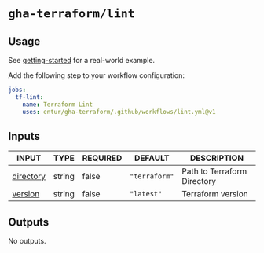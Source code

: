# `gha-terraform/lint`

## Usage

See [getting-started](https://github.com/entur/getting-started/blob/main/.github/workflows/cd.yml) for a real-world example.

Add the following step to your workflow configuration:

```yml
jobs:
  tf-lint:
    name: Terraform Lint
    uses: entur/gha-terraform/.github/workflows/lint.yml@v1
```

## Inputs

<!-- AUTO-DOC-INPUT:START - Do not remove or modify this section -->

|                            INPUT                            |  TYPE  | REQUIRED |    DEFAULT    |         DESCRIPTION         |
|-------------------------------------------------------------|--------|----------|---------------|-----------------------------|
| <a name="input_directory"></a>[directory](#input_directory) | string |  false   | `"terraform"` | Path to Terraform Directory |
|    <a name="input_version"></a>[version](#input_version)    | string |  false   |  `"latest"`   |      Terraform version      |

<!-- AUTO-DOC-INPUT:END -->

## Outputs

<!-- AUTO-DOC-OUTPUT:START - Do not remove or modify this section -->
No outputs.
<!-- AUTO-DOC-OUTPUT:END -->
